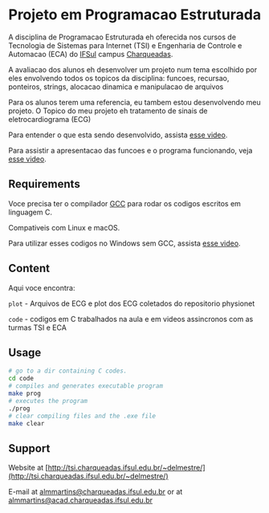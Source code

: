 # Projeto em Programacao Estruturada 

A disciplina de Programacao Estruturada eh oferecida nos cursos de Tecnologia de Sistemas para Internet (TSI) e Engenharia de Controle e Automacao (ECA) do [IFSul](http://www.ifsul.edu.br/) campus [Charqueadas](http://www.charqueadas.ifsul.edu.br/portal/).

A avaliacao dos alunos eh desenvolver um projeto num tema escolhido por eles envolvendo todos os topicos da disciplina: funcoes, recursao, ponteiros, strings, alocacao dinamica e manipulacao de arquivos


Para os alunos terem uma referencia, eu tambem estou desenvolvendo meu projeto. O Topico do meu projeto eh tratamento de sinais de eletrocardiograma (ECG)

Para entender o que esta sendo desenvolvido, assista [esse video](https://youtu.be/H8aN4utajPg).

Para assistir a apresentacao das funcoes e o programa funcionando, veja [esse video](https://youtu.be/KSDQYPWOiBE).

## Requirements


Voce precisa ter o compilador [GCC](https://gcc.gnu.org/) para rodar os codigos escritos em linguagem C.

Compativeis com Linux e macOS. 

Para utilizar esses codigos no Windows sem GCC, assista [esse video](https://www.youtube.com/watch?v=h_m0vf6mt1E&list=PLeZ9_FbdLGk7K4ma8oXb3hhcjBMjF1Kcp&index=2).

## Content
Aqui voce encontra:

`plot` - Arquivos de ECG e plot dos ECG coletados do repositorio physionet

`code` - codigos em C trabalhados na aula e em videos assincronos com as turmas TSI e ECA



## Usage

```bash
# go to a dir containing C codes.
cd code
# compiles and generates executable program
make prog
# executes the program
./prog
# clear compiling files and the .exe file
make clear
```

## Support

Website at [http://tsi.charqueadas.ifsul.edu.br/~delmestre/](http://tsi.charqueadas.ifsul.edu.br/~delmestre/)

E-mail at [almmartins@charqueadas.ifsul.edu.br](almmartins@charqueadas.ifsul.edu.br)
 or at [almmartins@acad.charqueadas.ifsul.edu.br](almmartins@acad.charqueadas.ifsul.edu.br)

